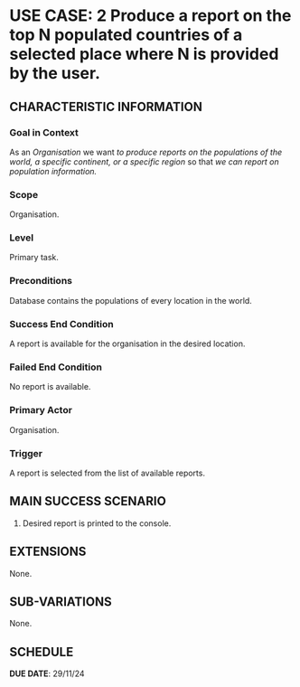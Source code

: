 # USE CASE: 2  Produce a report on the top N populated countries of a selected place where N is provided by the user.

## CHARACTERISTIC INFORMATION

### Goal in Context

As an *Organisation* we want *to produce reports on the populations of the world, a specific continent, or a specific region* so that *we can report on population information.*

### Scope

Organisation.

### Level

Primary task.

### Preconditions

Database contains the populations of every location in the world.

### Success End Condition

A report is available for the organisation in the desired location.

### Failed End Condition

No report is available.

### Primary Actor

Organisation.

### Trigger

A report is selected from the list of available reports.

## MAIN SUCCESS SCENARIO

1. Desired report is printed to the console.

## EXTENSIONS

None.

## SUB-VARIATIONS

None.

## SCHEDULE

**DUE DATE**: 29/11/24